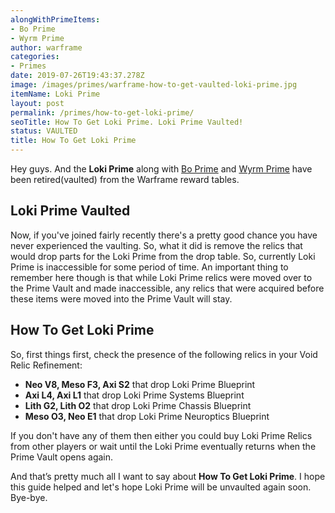 ```yaml
---
alongWithPrimeItems:
- Bo Prime
- Wyrm Prime
author: warframe
categories:
- Primes
date: 2019-07-26T19:43:37.278Z
image: /images/primes/warframe-how-to-get-vaulted-loki-prime.jpg
itemName: Loki Prime
layout: post
permalink: /primes/how-to-get-loki-prime/
seoTitle: How To Get Loki Prime. Loki Prime Vaulted!
status: VAULTED
title: How To Get Loki Prime
---
```

<p>Hey guys. And the <strong>Loki Prime</strong> along with <a href="/primes/how-to-get-bo-prime/" title="How To Get Bo Prime">Bo Prime</a> and <a href="/primes/how-to-get-wyrm-prime/" title="How To Get Wyrm Prime">Wyrm Prime</a> have been retired(vaulted) from the Warframe reward tables.</p><!--more--> <h2>Loki Prime Vaulted</h2> <p>Now, if you've joined fairly recently there's a pretty good chance you have never experienced the vaulting. So, what it did is remove the relics that would drop parts for the Loki Prime from the drop table. So, currently Loki Prime is inaccessible for some period of time. An important thing to remember here though is that while Loki Prime relics were moved over to the Prime Vault and made inaccessible, any relics that were acquired before these items were moved into the Prime Vault will stay.</p> <h2>How To Get Loki Prime</h2> <p>So, first things first, check the presence of the following relics in your Void Relic Refinement:</p> <ul>  <li> <b>Neo V8, Meso F3, Axi S2</b> that drop Loki Prime Blueprint </li>  <li> <b>Axi L4, Axi L1</b> that drop Loki Prime Systems Blueprint </li>  <li> <b>Lith G2, Lith O2</b> that drop Loki Prime Chassis Blueprint </li>  <li> <b>Meso O3, Neo E1</b> that drop Loki Prime Neuroptics Blueprint </li>  </ul> <p>If you don't have any of them then either you could buy Loki Prime Relics from other players or wait until the Loki Prime eventually returns when the Prime Vault opens again.</p> <p>And that’s pretty much all I want to say about <strong>How To Get Loki Prime</strong>. I hope this guide helped and let's hope Loki Prime will be unvaulted again soon. Bye-bye.</p>